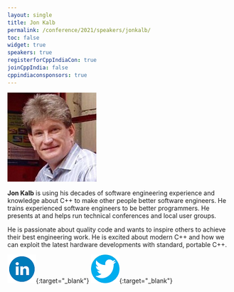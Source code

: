 ```yaml
---
layout: single
title: Jon Kalb
permalink: /conference/2021/speakers/jonkalb/
toc: false
widget: true
speakers: true
registerforCppIndiaCon: true
joinCppIndia: false
cppindiaconsponsors: true
---
```


![Jon Kalb](/conference/2021/graphics/jonkalb.jpg "Jon Kalb")

**Jon Kalb** is using his decades of software engineering experience and knowledge about C++ to make other people better software engineers. He trains experienced software engineers to be better programmers. He presents at and helps run technical conferences and local user groups.

He is passionate about quality code and wants to inspire others to achieve their best engineering work. He is excited about modern C++ and how we can exploit the latest hardware developments with standard, portable C++.

[![Jon Kalb](/assets/images/linkedin.png "Jon Kalb")](https://www.linkedin.com/in/jonkalb/){:target="_blank"}
[![Jon Kalb](/assets/images/twitter.png "Jon Kalb")](https://twitter.com/_JonKalb){:target="_blank"}

